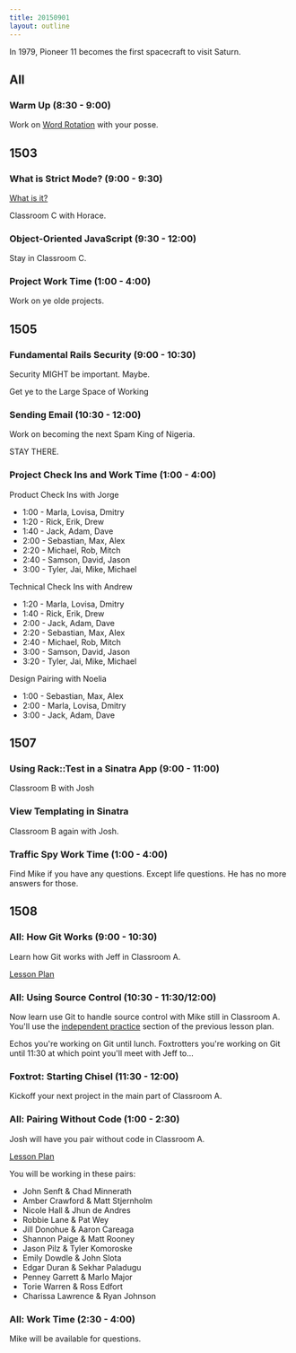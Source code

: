 ```yaml
---
title: 20150901
layout: outline
---
```


In 1979, Pioneer 11 becomes the first spacecraft to visit Saturn.

## All

### Warm Up (8:30 - 9:00)

Work on [Word Rotation](https://github.com/turingschool/thinking_in_algorithms/blob/master/challenges/word_rotation.markdown)
with your posse.


## 1503

### What is Strict Mode? (9:00 - 9:30)

[What is it?](https://developer.mozilla.org/en-US/docs/Web/JavaScript/Reference/Strict_mode)

Classroom C with Horace.

### Object-Oriented JavaScript (9:30 - 12:00)

Stay in Classroom C.

### Project Work Time (1:00 - 4:00)

Work on ye olde projects.


## 1505

### Fundamental Rails Security (9:00 - 10:30)

Security MIGHT be important. Maybe.

Get ye to the Large Space of Working

### Sending Email (10:30 - 12:00)

Work on becoming the next Spam King of Nigeria.

STAY THERE.

### Project Check Ins and Work Time (1:00 - 4:00)

Product Check Ins with Jorge

* 1:00 - Marla, Lovisa, Dmitry
* 1:20 - Rick, Erik, Drew
* 1:40 - Jack, Adam, Dave
* 2:00 - Sebastian, Max, Alex
* 2:20 - Michael, Rob, Mitch
* 2:40 - Samson, David, Jason
* 3:00 - Tyler, Jai, Mike, Michael

Technical Check Ins with Andrew

* 1:20 - Marla, Lovisa, Dmitry
* 1:40 - Rick, Erik, Drew
* 2:00 - Jack, Adam, Dave
* 2:20 - Sebastian, Max, Alex
* 2:40 - Michael, Rob, Mitch
* 3:00 - Samson, David, Jason
* 3:20 - Tyler, Jai, Mike, Michael

Design Pairing with Noelia

* 1:00 - Sebastian, Max, Alex
* 2:00 - Marla, Lovisa, Dmitry
* 3:00 - Jack, Adam, Dave


## 1507

### Using Rack::Test in a Sinatra App (9:00 - 11:00)

Classroom B with Josh

### View Templating in Sinatra

Classroom B again with Josh.

### Traffic Spy Work Time (1:00 - 4:00)

Find Mike if you have any questions. Except life questions. He has no more answers for those.


## 1508

### All: How Git Works (9:00 - 10:30)

Learn how Git works with Jeff in Classroom A.

[Lesson Plan](https://github.com/turingschool/lesson_plans/blob/master/ruby_01-object_oriented_programming_with_ruby/intro_to_git.markdown)

### All: Using Source Control (10:30 - 11:30/12:00)

Now learn use Git to handle source control with Mike still in Classroom A. You'll use the [independent practice](https://github.com/turingschool/lesson_plans/blob/master/ruby_01-object_oriented_programming_with_ruby/intro_to_git.markdown#independent-practice) section of the previous lesson plan.

Echos you're working on Git until lunch. Foxtrotters you're working on Git until 11:30 at which point you'll meet with Jeff to...

### Foxtrot: Starting Chisel (11:30 - 12:00)

Kickoff your next project in the main part of Classroom A.

### All: Pairing Without Code (1:00 - 2:30)

Josh will have you pair without code in Classroom A.

[Lesson Plan](https://github.com/turingschool/lesson_plans/blob/master/ruby_01-object_oriented_programming_with_ruby/intro_to_pairing.markdown)

You will be working in these pairs:

* John Senft & Chad Minnerath
* Amber Crawford & Matt Stjernholm
* Nicole Hall & Jhun de Andres
* Robbie Lane & Pat Wey
* Jill Donohue & Aaron Careaga
* Shannon Paige & Matt Rooney
* Jason Pilz & Tyler Komoroske
* Emily Dowdle & John Slota
* Edgar Duran & Sekhar Paladugu
* Penney Garrett & Marlo Major
* Torie Warren & Ross Edfort
* Charissa Lawrence & Ryan Johnson

### All: Work Time (2:30 - 4:00)

Mike will be available for questions.
